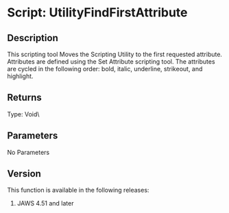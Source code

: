 # Script: UtilityFindFirstAttribute

## Description

This scripting tool Moves the Scripting Utility to the first requested
attribute. Attributes are defined using the Set Attribute scripting
tool. The attributes are cycled in the following order: bold, italic,
underline, strikeout, and highlight.

## Returns

Type: Void\

## Parameters

No Parameters

## Version

This function is available in the following releases:

1.  JAWS 4.51 and later
